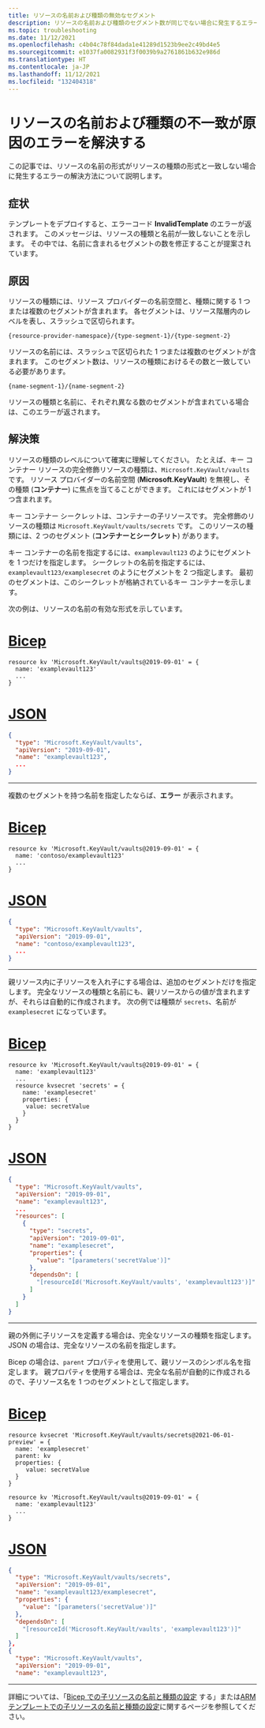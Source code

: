 ```yaml
---
title: リソースの名前および種類の無効なセグメント
description: リソースの名前および種類のセグメント数が同じでない場合に発生するエラーを解決する方法について説明します。
ms.topic: troubleshooting
ms.date: 11/12/2021
ms.openlocfilehash: c4b04c78f84dada1e41289d1523b9ee2c49bd4e5
ms.sourcegitcommit: e1037fa0082931f3f0039b9a2761861b632e986d
ms.translationtype: HT
ms.contentlocale: ja-JP
ms.lasthandoff: 11/12/2021
ms.locfileid: "132404318"
---
```

# <a name="resolve-errors-for-resource-name-and-type-mismatch"></a>リソースの名前および種類の不一致が原因のエラーを解決する

この記事では、リソースの名前の形式がリソースの種類の形式と一致しない場合に発生するエラーの解決方法について説明します。

## <a name="symptom"></a>症状

テンプレートをデプロイすると、エラーコード **InvalidTemplate** のエラーが返されます。 このメッセージは、リソースの種類と名前が一致しないことを示します。 その中では、名前に含まれるセグメントの数を修正することが提案されています。

## <a name="cause"></a>原因

リソースの種類には、リソース プロバイダーの名前空間と、種類に関する 1 つまたは複数のセグメントが含まれます。 各セグメントは、リソース階層内のレベルを表し、スラッシュで区切られます。

```
{resource-provider-namespace}/{type-segment-1}/{type-segment-2}
```

リソースの名前には、スラッシュで区切られた 1 つまたは複数のセグメントが含まれます。 このセグメント数は、リソースの種類におけるその数と一致している必要があります。

```
{name-segment-1}/{name-segment-2}
```

リソースの種類と名前に、それぞれ異なる数のセグメントが含まれている場合は、このエラーが返されます。

## <a name="solution"></a>解決策

リソースの種類のレベルについて確実に理解してください。 たとえば、キー コンテナー リソースの完全修飾リソースの種類は、`Microsoft.KeyVault/vaults` です。 リソース プロバイダーの名前空間 (**Microsoft.KeyVault**) を無視し、その種類 (**コンテナー**) に焦点を当てることができます。 これにはセグメントが 1 つ含まれます。

キー コンテナー シークレットは、コンテナーの子リソースです。 完全修飾のリソースの種類は `Microsoft.KeyVault/vaults/secrets` です。 このリソースの種類には、2 つのセグメント (**コンテナーとシークレット**) があります。

キー コンテナーの名前を指定するには、`examplevault123` のようにセグメントを 1 つだけを指定します。 シークレットの名前を指定するには、`examplevault123/examplesecret` のようにセグメントを 2 つ指定します。 最初のセグメントは、このシークレットが格納されているキー コンテナーを示します。

次の例は、リソースの名前の有効な形式を示しています。

# <a name="bicep"></a>[Bicep](#tab/bicep)

```bicep
resource kv 'Microsoft.KeyVault/vaults@2019-09-01' = {
  name: 'examplevault123'
  ...
}
```

# <a name="json"></a>[JSON](#tab/json)

```json
{
  "type": "Microsoft.KeyVault/vaults",
  "apiVersion": "2019-09-01",
  "name": "examplevault123",
  ...
}
```

---

複数のセグメントを持つ名前を指定したならば、**エラー** が表示されます。

# <a name="bicep"></a>[Bicep](#tab/bicep)

```bicep
resource kv 'Microsoft.KeyVault/vaults@2019-09-01' = {
  name: 'contoso/examplevault123'
  ...
}
```

# <a name="json"></a>[JSON](#tab/json)

```json
{
  "type": "Microsoft.KeyVault/vaults",
  "apiVersion": "2019-09-01",
  "name": "contoso/examplevault123",
  ...
}
```

---

親リソース内に子リソースを入れ子にする場合は、追加のセグメントだけを指定します。 完全なリソースの種類と名前にも、親リソースからの値が含まれますが、それらは自動的に作成されます。 次の例では種類が `secrets`、名前が `examplesecret` になっています。

# <a name="bicep"></a>[Bicep](#tab/bicep)

```bicep
resource kv 'Microsoft.KeyVault/vaults@2019-09-01' = {
  name: 'examplevault123'
  ...
  resource kvsecret 'secrets' = {
    name: 'examplesecret'
    properties: {
     value: secretValue
    }
  }
}
```

# <a name="json"></a>[JSON](#tab/json)

```json
{
  "type": "Microsoft.KeyVault/vaults",
  "apiVersion": "2019-09-01",
  "name": "examplevault123",
  ...
  "resources": [
    {
      "type": "secrets",
      "apiVersion": "2019-09-01",
      "name": "examplesecret",
      "properties": {
        "value": "[parameters('secretValue')]"
      },
      "dependsOn": [
        "[resourceId('Microsoft.KeyVault/vaults', 'examplevault123')]"
      ]
    }
  ]
}
```

---

親の外側に子リソースを定義する場合は、完全なリソースの種類を指定します。 JSON の場合は、完全なリソースの名前を指定します。

Bicep の場合は、`parent` プロパティを使用して、親リソースのシンボル名を指定します。 親プロパティを使用する場合は、完全な名前が自動的に作成されるので、子リソース名を 1 つのセグメントとして指定します。

# <a name="bicep"></a>[Bicep](#tab/bicep)

```bicep
resource kvsecret 'Microsoft.KeyVault/vaults/secrets@2021-06-01-preview' = {
  name: 'examplesecret'
  parent: kv
  properties: {
     value: secretValue
  }
}

resource kv 'Microsoft.KeyVault/vaults@2019-09-01' = {
  name: 'examplevault123'
  ...
}
```

# <a name="json"></a>[JSON](#tab/json)

```json
{
  "type": "Microsoft.KeyVault/vaults/secrets",
  "apiVersion": "2019-09-01",
  "name": "examplevault123/examplesecret",
  "properties": {
    "value": "[parameters('secretValue')]"
  },
  "dependsOn": [
    "[resourceId('Microsoft.KeyVault/vaults', 'examplevault123')]"
  ]
},
{
  "type": "Microsoft.KeyVault/vaults",
  "apiVersion": "2019-09-01",
  "name": "examplevault123",
```

---

詳細については、「[Bicep での子リソースの名前と種類の設定](../bicep/child-resource-name-type.md) する」または[ARM テンプレートでの子リソースの名前と種類の設定](../templates/child-resource-name-type.md)に関するページを参照してください。
